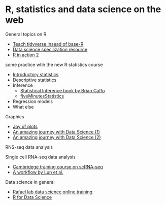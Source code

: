 # R, statistics and data science on the web

General topics on R

* [Teach tidyverse insead of base-R](http://varianceexplained.org/r/teach-tidyverse/)
* [Data science specilization resource](http://datasciencespecialization.github.io/)
* [R in action 2](https://github.com/kabacoff/RiA2)

some practice wtih the new R statistics course

* [Introductory statistics](https://studysites.sagepub.com/dsur/study/default.htm)
* Descriptive statistics
* Inference
   * [Statistical Inference book by Brian Caffo](https://leanpub.com/LittleInferenceBook/read)
   * [fiveMinutesStatistics](http://stephens999.github.io/fiveMinuteStats/index.html)
* Regression models
* What else


Graphics 
* [Joy of plots](https://github.com/vsbuffalo/devnotes/wiki/The-Joy-of-R-Base-Graphics)
* [An amazing journey with Data Science (1)](https://pparacch.github.io/2017/07/06/plotting_in_R_ggplot2_part_1.html)
* [An amazing journey with Data Science (2)](https://pparacch.github.io/2017/07/14/plotting_in_R_ggplot2_part_2.html)




RNS-seq data analysis


Single cell RNA-seq data analysis
* [Cambridege training course on scRNA-seq](https://hemberg-lab.github.io/scRNA.seq.course/index.html)
* [A workflow by Lun et al.](https://www.bioconductor.org/help/workflows/simpleSingleCell/)

Data science in general

* [Rafael lab data science online training](http://rafalab.github.io/pages/harvardx.html)
* [R for Data Science](http://r4ds.had.co.nz)

